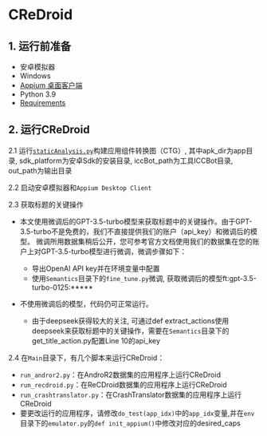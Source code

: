 # CReDroid

## 1. 运行前准备
* 安卓模拟器
* Windows
* [Appium 桌面客户端](https://github.com/appium/appium-desktop/releases/tag/v1.22.3-4)
* Python 3.9
* [Requirements]()

## 2. 运行CReDroid

2.1 运行[`staticAnalysis.py`]()构建应用组件转换图（CTG）, 其中apk_dir为app目录, sdk_platform为安卓Sdk的安装目录, iccBot_path为工具ICCBot目录, out_path为输出目录

2.2 启动安卓模拟器和`Appium Desktop Client`

2.3 获取标题的关键操作

* 本文使用微调后的GPT-3.5-turbo模型来获取标题中的关键操作。由于GPT-3.5-turbo不是免费的，我们不直接提供我们的账户（api_key）和微调后的模型。
微调所用数据集稍后公开，您可参考官方文档使用我们的数据集在您的账户上对GPT-3.5-turbo模型进行微调，微调步骤如下：
  * 导出OpenAI API key并在环境变量中配置
  * 使用`Semantics`目录下的`fine_tune.py`微调, 获取微调后的模型ft:gpt-3.5-turbo-0125:*****
  
* 不使用微调后的模型，代码仍可正常运行。
  * 由于deepseek获得较大的关注, 可通过def extract_actions使用deepseek来获取标题中的关键操作，需要在`Semantics`目录下的get_title_action.py配置Line 10的api_key
  
  
2.4 在`Main`目录下，有几个脚本来运行CReDroid：
* `run_andror2.py`：在AndroR2数据集的应用程序上运行CReDroid
* `run_recdroid.py`：在ReCDroid数据集的应用程序上运行CReDroid
* `run_crashtranslator.py`：在CrashTranslator数据集的应用程序上运行CReDroid
* 要更改运行的应用程序，请修改`do_test(app_idx)`中的`app_idx`变量,并在`env`目录下的`emulator.py`的`def init_appium()`中修改对应的desired_caps




